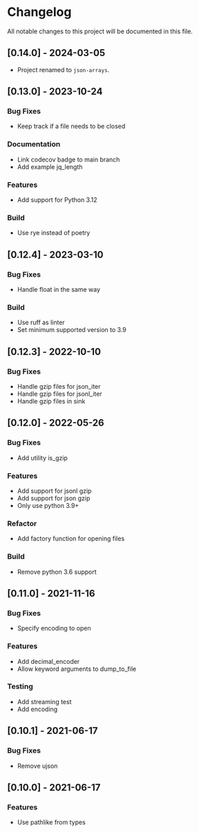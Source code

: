 # Changelog

All notable changes to this project will be documented in this file.

## [0.14.0] - 2024-03-05

- Project renamed to `json-arrays`.

## [0.13.0] - 2023-10-24

### Bug Fixes

- Keep track if a file needs to be closed

### Documentation

- Link codecov badge to main branch
- Add example jq_length

### Features

- Add support for Python 3.12

### Build

- Use rye instead of poetry

## [0.12.4] - 2023-03-10

### Bug Fixes

- Handle float in the same way

### Build

- Use ruff as linter
- Set minimum supported version to 3.9

## [0.12.3] - 2022-10-10

### Bug Fixes

- Handle gzip files for json_iter
- Handle gzip files for jsonl_iter
- Handle gzip files in sink

## [0.12.0] - 2022-05-26

### Bug Fixes

- Add utility is_gzip

### Features

- Add support for jsonl gzip
- Add support for json gzip
- Only use python 3.9+

### Refactor

- Add factory function for opening files

### Build

- Remove python 3.6 support

## [0.11.0] - 2021-11-16

### Bug Fixes

- Specify encoding to open

### Features

- Add decimal_encoder
- Allow keyword arguments to dump_to_file

### Testing

- Add streaming test
- Add encoding

## [0.10.1] - 2021-06-17

### Bug Fixes

- Remove ujson

## [0.10.0] - 2021-06-17

### Features

- Use pathlike from types

<!-- generated by git-cliff -->
